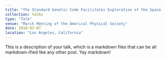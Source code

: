 ```yaml
---
title: "The Standard Genetic Code Facilitates Exploration of the Space of Functional Nucleotide Sequences. (Poster)"
collection: talks
type: "Talk"
venue: "March Meeting of the Americal Physical Society"
date: 2018-03-07
location: "Los Angeles, California"
---
```


This is a description of your talk, which is a markdown files that can be all markdown-ified like any other post. Yay markdown!
